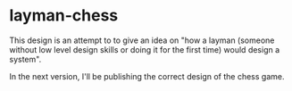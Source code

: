 # layman-chess

This design is an attempt to to give an idea on "how a layman (someone without low level design skills or doing it for the first time) would design a system".

In the next version, I'll be publishing the correct design of the chess game.
